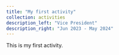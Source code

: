 ```yaml
---
title: "My first activity"
collection: activities
description_left: "Vice President"
description_right: "Jun 2023 - May 2024"
---
```


This is my first activity.